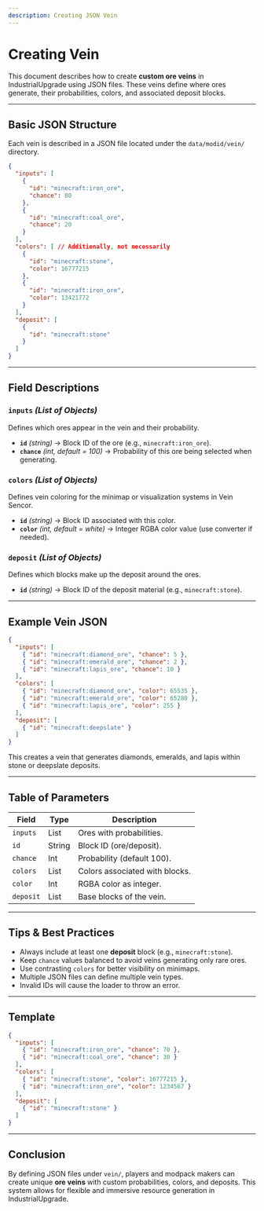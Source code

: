 ```yaml
---
description: Creating JSON Vein 
---
```


# Creating Vein 

This document describes how to create **custom ore veins** in IndustrialUpgrade using JSON files. These veins define where ores generate, their probabilities, colors, and associated deposit blocks.

---

## Basic JSON Structure

Each vein is described in a JSON file located under the `data/modid/vein/` directory.

```json
{
  "inputs": [
    {
      "id": "minecraft:iron_ore",
      "chance": 80
    },
    {
      "id": "minecraft:coal_ore",
      "chance": 20
    }
  ],
  "colors": [ // Additionally, not necessarily
    {
      "id": "minecraft:stone",
      "color": 16777215
    },
    {
      "id": "minecraft:iron_ore",
      "color": 13421772
    }
  ],
  "deposit": [
    {
      "id": "minecraft:stone"
    }
  ]
}
```

---

## Field Descriptions

### **`inputs`** *(List of Objects)*
Defines which ores appear in the vein and their probability.
- **`id`** *(string)* → Block ID of the ore (e.g., `minecraft:iron_ore`).
- **`chance`** *(int, default = 100)* → Probability of this ore being selected when generating.

### **`colors`** *(List of Objects)*
Defines vein coloring for the minimap or visualization systems in Vein Sencor.
- **`id`** *(string)* → Block ID associated with this color.
- **`color`** *(int, default = white)* → Integer RGBA color value (use converter if needed).

### **`deposit`** *(List of Objects)*
Defines which blocks make up the deposit around the ores.
- **`id`** *(string)* → Block ID of the deposit material (e.g., `minecraft:stone`).

---

## Example Vein JSON

```json
{
  "inputs": [
    { "id": "minecraft:diamond_ore", "chance": 5 },
    { "id": "minecraft:emerald_ore", "chance": 2 },
    { "id": "minecraft:lapis_ore", "chance": 10 }
  ],
  "colors": [
    { "id": "minecraft:diamond_ore", "color": 65535 },
    { "id": "minecraft:emerald_ore", "color": 65280 },
    { "id": "minecraft:lapis_ore", "color": 255 }
  ],
  "deposit": [
    { "id": "minecraft:deepslate" }
  ]
}
```

This creates a vein that generates diamonds, emeralds, and lapis within stone or deepslate deposits.

---

## Table of Parameters

| Field       | Type    | Description |
|-------------|---------|-------------|
| `inputs`    | List    | Ores with probabilities. |
| `id`        | String  | Block ID (ore/deposit). |
| `chance`    | Int     | Probability (default 100). |
| `colors`    | List    | Colors associated with blocks. |
| `color`     | Int     | RGBA color as integer. |
| `deposit`   | List    | Base blocks of the vein. |

---

## Tips & Best Practices
- Always include at least one **deposit** block (e.g., `minecraft:stone`).
- Keep `chance` values balanced to avoid veins generating only rare ores.
- Use contrasting `colors` for better visibility on minimaps.
- Multiple JSON files can define multiple vein types.
- Invalid IDs will cause the loader to throw an error.

---

## Template

```json
{
  "inputs": [
    { "id": "minecraft:iron_ore", "chance": 70 },
    { "id": "minecraft:coal_ore", "chance": 30 }
  ],
  "colors": [
    { "id": "minecraft:stone", "color": 16777215 },
    { "id": "minecraft:iron_ore", "color": 1234567 }
  ],
  "deposit": [
    { "id": "minecraft:stone" }
  ]
}
```

---

## Conclusion
By defining JSON files under `vein/`, players and modpack makers can create unique **ore veins** with custom probabilities, colors, and deposits. This system allows for flexible and immersive resource generation in IndustrialUpgrade.

